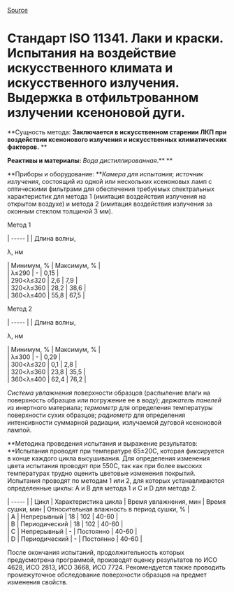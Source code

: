 
[Source](http://vseokraskah.net/standart-iso-11341 "Permalink to Стандарт ISO 11341. Лаки и краски. Испытания на воздействие искусственного климата и искусственного излучения. Выдержка в отфильтрованном излучении ксеноновой дуги.")

# Стандарт ISO 11341. Лаки и краски. Испытания на воздействие искусственного климата и искусственного излучения. Выдержка в отфильтрованном излучении ксеноновой дуги.

**Сущность метода: **Заключается в искусственном старении ЛКП при воздействии ксенонового излучения и искусственных климатических факторов.** **

**Реактивы и материалы:** _Вода дистиллированная_.** **

**Приборы и оборудование: **_Камера для испытания_; _источник излучения_, состоящий из одной или нескольких ксеноновых ламп с оптическими фильтрами для обеспечения требуемых спектральных характеристик для метода 1 (имитация воздействия излучения на открытом воздухе) и метода 2 (имитация воздействия излучения за оконным стеклом толщиной 3 мм).

Метод 1

| ----- |
| Длина волны, 

λ, нм

 |  Минимум, % |  Максимум, % |  
| λ≤290 |  - |  0,15 |  
| 290<λ≤320 |  2,6 |  7,9 |  
| 320<λ≤360 |  28,2 |  38,6 |  
| 360<λ≤400 |  55,8 |  67,5 | 

 

Метод 2

| ----- |
| Длина волны, 

λ, нм

 |  Минимум, % |  Максимум, % |  
| λ≤300 |  - |  0,29 |  
| 300<λ≤320 |  0,1 |  2,8 |  
| 320<λ≤360 |  23,8 |  35,5 |  
| 360<λ≤400 |  62,4 |  76,2 | 

 

_Система увлажнения_ поверхности образцов (распыление влаги на поверхность образцов или погружение ее в воду); _держатель панелей_ из инертного материала; _термометр_ для определения температуры поверхности сухих образцов; _радиометр_ для определения интенсивности суммарной радиации, излучаемой дуговой ксеноновой лампой.

**Методика проведения испытания и выражение результатов: **Испытания проводят при температуре 65±20С, которая фиксируется в конце каждого цикла высушивания. Для определения изменения цвета испытания проводят при 550С, так как при более высоких температурах трудно оценить цветовые изменения покрытий. Испытания проводят по методам 1 или 2, для которых устанавливаются определенные циклы: А и В для метода 1 и С и D для метода 2.

| ----- |
| Цикл |  Характеристика цикла |  Время увлажнения, мин |  Время сушки, мин |  Относительная влажность в период сушки, % |  
| А |  Непрерывный |  18 |  102 |  40-60 |  
| В |  Периодический |  18 |  102 |  40-60 |  
| С |  Непрерывный |  - |  Постоянно |  40-60 |  
| D |  Периодический |  - |  Постоянно |  40-60 | 

 

После окончания испытаний, продолжительность которых предусмотрена программой, производят оценку результатов по ИСО 4628, ИСО 2813, ИСО 3668, ИСО 7724. Рекомендуется также проводить промежуточное обследование поверхности образцов на предмет изменения свойств.

 

  